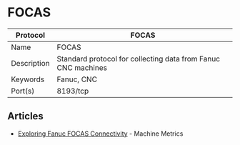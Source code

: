 # FOCAS

| Protocol | FOCAS |
|---|---|
| Name | FOCAS |
| Description | Standard protocol for collecting data from Fanuc CNC machines |
| Keywords | Fanuc, CNC |
| Port(s) | 8193/tcp |

## Articles
- [Exploring Fanuc FOCAS Connectivity](https://www.machinemetrics.com/connectivity/protocols/focas) - Machine Metrics
